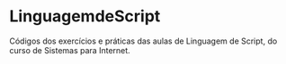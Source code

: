 # LinguagemdeScript
Códigos dos exercícios e práticas das aulas de Linguagem de Script, do curso de Sistemas para Internet.
